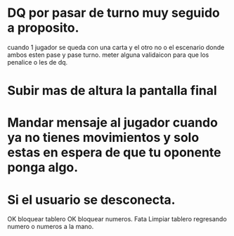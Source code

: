 # DQ por pasar de turno muy seguido a proposito.
cuando 1 jugador se queda con una carta y el otro no
o el escenario donde ambos esten pase y pase turno.
meter alguna validaicon para que los penalice o les de dq.

# Subir mas de altura la pantalla final
# Mandar mensaje al jugador cuando ya no tienes movimientos y solo estas en espera de que tu oponente ponga algo.

# Si el usuario se desconecta.
OK bloquear tablero
OK bloquear numeros.
Fata Limpiar tablero regresando numero o numeros a la mano.